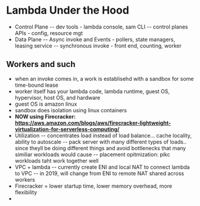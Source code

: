 # Lambda Under the Hood

- Control Plane
    -- dev tools - lambda console, sam CLI
    -- control planes APIs - config, resource mgt
- Data Plane
    -- Async invoke and Events - pollers, state managers, leasing service
    -- synchronous invoke - front end, counting, worker

## Workers and such

- when an invoke comes in, a work is establisehd with a sandbox for some time-bound lease
- worker itself has your lambda code, lambda runtime, guest OS, hypervisor, host OS, and hardware
- guest OS is amazon linux
- sandbox does isolation using linux containers
- **NOW using Firecracker: https://aws.amazon.com/blogs/aws/firecracker-lightweight-virtualization-for-serverless-computing/**
- Utilization
    -- concentrates load instead of load balance... cache locality, ability to autoscale
    -- pack server with many different types of loads.. since theyll be doing different things and avoid bottlenecks that many similiar workloads would cause
    -- placement opitmization: pikc workloads taht work together well
- VPC + lambda
    -- currently create ENI and local NAT to connect lambda to VPC
    -- in 2019, will change from ENI to remote NAT shared across workers
- Firecracker = lower startup time, lower memory overhead, more flexibility
- 